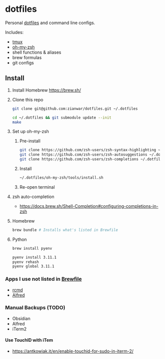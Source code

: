 # dotfiles

Personal [dotfiles](https://www.quora.com/What-are-dotfiles) and command line configs.

Includes:

- [tmux](https://github.com/gpakosz/.tmux)
- [oh-my-zsh](https://github.com/ohmyzsh/ohmyzsh)
- shell functions & aliases
- brew formulas
- git configs

## Install

1. Install Homebrew
   https://brew.sh/
2. Clone this repo

   ```bash
   git clone git@github.com:zianwar/dotfiles.git ~/.dotfiles

   cd ~/.dotfiles && git submodule update --init
   make
   ```

3. Set up oh-my-zsh

   1. Pre-install
      ```bash
      git clone https://github.com/zsh-users/zsh-syntax-highlighting ~/.dotfiles/oh-my-zsh/custom/plugins/zsh-syntax-highlighting
      git clone https://github.com/zsh-users/zsh-autosuggestions ~/.dotfiles/oh-my-zsh/custom/plugins/zsh-autosuggestions
      git clone https://github.com/zsh-users/zsh-completions ~/.dotfiles/oh-my-zsh/custom/plugins/zsh-completions
      ```
   2. Install
      ```bash
      ~/.dotfiles/oh-my-zsh/tools/install.sh
      ```
   3. Re-open terminal

4. zsh auto-completion

   - https://docs.brew.sh/Shell-Completion#configuring-completions-in-zsh

5. Homebrew
   ```bash
   brew bundle # Installs what's listed in Brewfile
   ```
6. Python

   ```bash
   brew install pyenv

   pyenv install 3.11.1
   pyenv rehash
   pyenv global 3.11.1
   ```

### Apps I use not listed in [Brewfile](./Brewfile)

- [rcmd](https://lowtechguys.com/rcmd/)
- [Alfred](https://www.alfredapp.com/)

### Manual Backups (TODO)

- Obsidian
- Alfred
- iTerm2

#### Use TouchID with iTem
- https://antkowiak.it/en/enable-touchid-for-sudo-in-iterm-2/